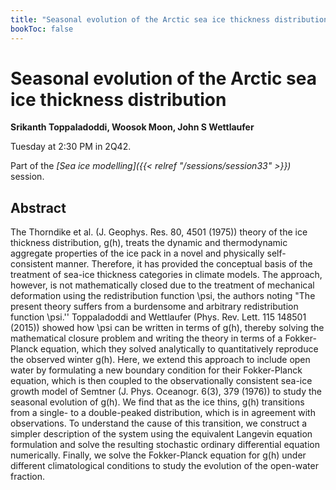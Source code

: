 ```yaml
---
title: "Seasonal evolution of the Arctic sea ice thickness distribution"
bookToc: false
---
```


# Seasonal evolution of the Arctic sea ice thickness distribution

**Srikanth Toppaladoddi, Woosok Moon, John S Wettlaufer**

Tuesday at 2:30 PM in 2Q42.

Part of the *[Sea ice modelling]({{< relref "/sessions/session33" >}})* session.

## Abstract

The Thorndike et al. (J. Geophys. Res. 80, 4501 (1975)) theory of the ice thickness distribution, g(h), treats the dynamic and thermodynamic aggregate properties of the ice pack in a novel and physically self-consistent manner. Therefore, it has provided the conceptual basis of the treatment of sea-ice thickness categories in climate models. The approach, however, is not mathematically closed due to the treatment of mechanical deformation using the redistribution function \psi, the authors noting "The present theory suffers from a burdensome and arbitrary redistribution function \psi.''  Toppaladoddi and Wettlaufer (Phys. Rev. Lett. 115 148501 (2015)) showed how \psi can be written in terms of g(h), thereby solving the mathematical closure problem and writing the theory in terms of a Fokker-Planck equation, which they solved analytically to quantitatively reproduce the observed winter g(h). Here, we extend this approach to include open water by formulating a new boundary condition for their Fokker-Planck equation, which is then coupled to the observationally consistent sea-ice growth model of Semtner (J. Phys. Oceanogr. 6(3), 379 (1976)) to study the seasonal evolution of g(h). We find that as the ice thins, g(h) transitions from a single- to a double-peaked distribution, which is in agreement with observations. To understand the cause of this transition, we construct a simpler description of the system using the equivalent Langevin equation formulation and solve the resulting stochastic ordinary differential equation numerically. Finally, we solve the Fokker-Planck equation for g(h) under different climatological conditions to study the evolution of the open-water fraction.



